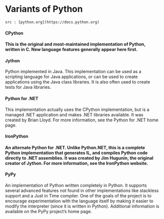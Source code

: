 <h1>Variants of Python</h1>
    
    src : [python.org](https://docs.python.org)

<h4>CPython<h4/>
This is the original and most-maintained implementation of Python, written in C. New language features generally appear here first.
<h4>Jython</h4>  
    Python implemented in Java. This implementation can be used as a scripting language for Java applications, or can be used to create applications using the Java class libraries. It is also often used to create tests for Java libraries.
<h4>Python for .NET</h4>
    This implementation actually uses the CPython implementation, but is a managed .NET application and makes .NET libraries available. It was created by Brian Lloyd. For more information, see the Python for .NET home page.
<h4>IronPython<h4/>
    An alternate Python for .NET. Unlike Python.NET, this is a complete Python implementation that generates IL, and compiles Python code directly to .NET assemblies. It was created by Jim Hugunin, the original creator of Jython. For more information, see the IronPython website.
<h4>PyPy</h4>
    An implementation of Python written completely in Python. It supports several advanced features not found in other implementations like stackless support and a Just in Time compiler. One of the goals of the project is to encourage experimentation with the language itself by making it easier to modify the interpreter (since it is written in Python). Additional information is available on the PyPy project’s home page.

